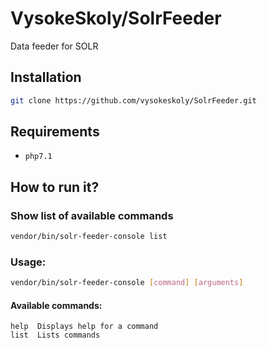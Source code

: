 VysokeSkoly/SolrFeeder
======================

Data feeder for SOLR

## Installation
```bash
git clone https://github.com/vysokeskoly/SolrFeeder.git
```

## Requirements
- `php7.1`

## How to run it?

### Show list of available commands
```bash
vendor/bin/solr-feeder-console list
```

### Usage:
```bash
vendor/bin/solr-feeder-console [command] [arguments]
```

#### Available commands:
    help  Displays help for a command
    list  Lists commands
